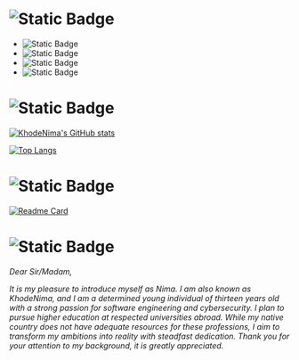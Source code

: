 
# ![Static Badge](https://img.shields.io/badge/Informations-%238B0000?style=soci&logoColor=country&color=%238B0000)



- ![Static Badge](https://img.shields.io/badge/Nima-%238B0000?style=soci&label=Name&color=%238B0000)
- ![Static Badge](https://img.shields.io/badge/13-%238B0000?style=soci&logoColor=%238B0000&label=Age&color=%238B0000)
- ![Static Badge](https://img.shields.io/badge/Iran-%238B0000?style=soci&logoColor=country&label=Motherland%20%3A%20&color=%238B0000)
- ![Static Badge](https://img.shields.io/badge/Software%20engineering%20-%238B0000?style=soci&logoColor=country&label=Interested%20in%20%3A%20&color=%238B0000)



# ![Static Badge](https://img.shields.io/badge/Skills_And_conditions-%238B0000?style=soci&logoColor=country&color=%238B0000)
[![KhodeNima's GitHub stats](https://github-readme-stats.vercel.app/api?username=KhodeNima&show_icons=true&theme=shadow_red&rank_icon=github&card_width=500x&ring_color=#000000)](https://github.com/anuraghazra/github-readme-stats)

[![Top Langs](https://github-readme-stats.vercel.app/api/top-langs/?username=KhodeNima&layout=compact&theme=shadow_red&card_width=500x)](https://github.com/KhodeNima/github-readme-stats)

# ![Static Badge](https://img.shields.io/badge/Currently_working_on-%238B0000?style=soci&logoColor=country&color=%238B0000)

[![Readme Card](https://github-readme-stats.vercel.app/api/pin/?username=KhodeNima&repo=NyvoHabit&theme=shadow_red)](https://github.com/anuraghazra/github-readme-stats)

# ![Static Badge](https://img.shields.io/badge/Description-%238B0000?style=soci&logoColor=country&color=%238B0000)




*Dear Sir/Madam,*

*It is my pleasure to introduce myself as Nima. I am also known as KhodeNima, and I am a determined young individual of thirteen years old with a strong passion for software engineering and cybersecurity. I plan to pursue higher education at respected universities abroad. While my native country does not have adequate resources for these professions, I aim to transform my ambitions into reality with steadfast dedication. Thank you for your attention to my background, it is greatly appreciated.*

